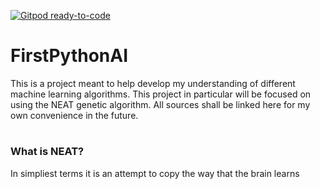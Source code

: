 [![Gitpod ready-to-code](https://img.shields.io/badge/Gitpod-ready--to--code-blue?logo=gitpod)](https://gitpod.io/#https://github.com/Rylekt/FirstPythonAI)

# FirstPythonAI
This is a project meant to help develop my understanding of different machine learning algorithms. 
This project in particular will be focused on using the NEAT genetic algorithm.
All sources shall be linked here for my own convenience in the future.

#
<h3>What is NEAT?</h3>
In simpliest terms it is an attempt to copy the way that the brain learns